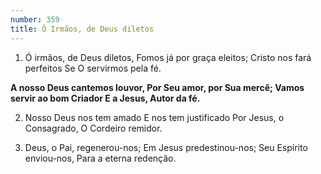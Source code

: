 ```yaml
---
number: 359
title: Ó Irmãos, de Deus diletos
---
```


1. Ó irmãos, de Deus diletos,
  Fomos já por graça eleitos;
  Cristo nos fará perfeitos
  Se O servirmos pela fé.

  __A nosso Deus cantemos louvor,
  Por Seu amor, por Sua mercê;
  Vamos servir ao bom Criador
  E a Jesus, Autor da fé.__

2. Nosso Deus nos tem amado
  E nos tem justificado
  Por Jesus, o Consagrado,
  O Cordeiro remidor.

3. Deus, o Pai, regenerou-nos;
  Em Jesus predestinou-nos;
  Seu Espírito enviou-nos,
  Para a eterna redenção.
